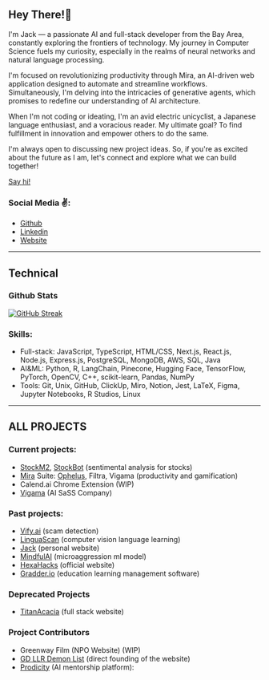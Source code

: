 ## Hey There!👋
I'm Jack — a passionate AI and full-stack developer from the Bay Area, constantly exploring the frontiers of technology. My journey in Computer Science fuels my curiosity, especially in the realms of neural networks and natural language processing.

I'm focused on revolutionizing productivity through Mira, an AI-driven web application designed to automate and streamline workflows. Simultaneously, I'm delving into the intricacies of generative agents, which promises to redefine our understanding of AI architecture.

When I'm not coding or ideating, I'm an avid electric unicyclist, a Japanese language enthusiast, and a voracious reader. My ultimate goal? To find fulfillment in innovation and empower others to do the same.

I'm always open to discussing new project ideas. So, if you're as excited about the future as I am, let's connect and explore what we can build together!

[Say hi!](https://calendly.com/jackluo)

### Social Media ✌️:
- [Github](https://www.github.com/thejackluo)
- [Linkedin](https://www.linkedin.com/in/thejackluo)
- [Website](https://www.jack-luo.com)

---
## Technical
### Github Stats
[![GitHub Streak](https://streak-stats.demolab.com?user=thejackluo&theme=dark&date_format=M%20j%5B%2C%20Y%5D)](https://git.io/streak-stats)

### Skills:
- Full-stack: JavaScript, TypeScript, HTML/CSS, Next.js, React.js, Node.js, Express.js, PostgreSQL, MongoDB, AWS, SQL, Java
- AI&ML: Python, R, LangChain, Pinecone, Hugging Face, TensorFlow, PyTorch, OpenCV, C++, scikit-learn, Pandas, NumPy
- Tools: Git, Unix, GitHub, ClickUp, Miro, Notion, Jest, LaTeX, Figma, Jupyter Notebooks, R Studios, Linux

---
## ALL PROJECTS
### Current projects:
- [StockM2](https://github.com/thejackluo/stock-model-v2), [StockBot](https://github.com/thejackluo/stockbot) (sentimental analysis for stocks)
- [Mira](https://github.com/thejackluo/mira) Suite: [Ophelus](https://github.com/thejackluo/ophelus), Filtra, Vigama (productivity and gamification)
- Calend.ai Chrome Extension (WIP)
- [Vigama](https://vigama.tech) (AI SaSS Company) 

### Past projects:
- [Vify.ai](https://github.com/thejackluo/calhacks-ai-24) (scam detection)
- [LinguaScan](https://github.com/thejackluo/lingua-scan) (computer vision language learning)
- [Jack](https://jack-luo.com) (personal website)
- [MindfulAI](https://github.com/thejackluo/mindfulai) (microaggression ml model)
- [HexaHacks](https://hexahacks.com) (official website)
- [Gradder.io](https://gradder.io) (education learning management software)

### Deprecated Projects
- [TitanAcacia](https://titanacacia.com) (full stack website)

### Project Contributors
- Greenway Film (NPO Website) (WIP)
- [GD LLR Demon List](https://gdlrrlist.com/) (direct founding of the website)
- [Prodicity](https://prodicity.org) (AI mentorship platform): 


